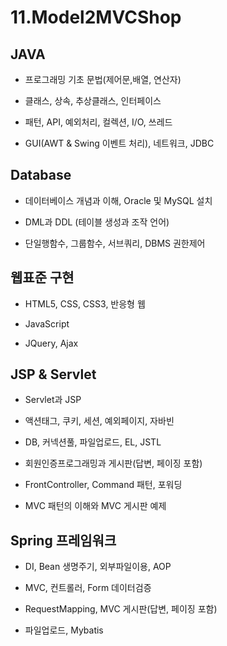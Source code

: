 # 11.Model2MVCShop
## JAVA
- 프로그래밍 기초 문법(제어문,배열, 연산자)

- 클래스, 상속, 추상클래스, 인터페이스

- 패턴, API, 예외처리, 컬렉션, I/O, 쓰레드

- GUI(AWT & Swing 이벤트 처리), 네트워크, JDBC


## Database

- 데이터베이스 개념과 이해, Oracle 및 MySQL 설치

- DML과 DDL (테이블 생성과 조작 언어)

- 단일행함수, 그룹함수, 서브쿼리, DBMS 권한제어

## 웹표준 구현

- HTML5, CSS, CSS3, 반응형 웹

- JavaScript

- JQuery, Ajax

## JSP & Servlet

- Servlet과 JSP

- 액션태그, 쿠키, 세션, 예외페이지, 자바빈

- DB, 커넥션풀, 파일업로드, EL, JSTL

- 회원인증프로그래밍과 게시판(답변, 페이징 포함)

- FrontController, Command 패턴, 포워딩

- MVC 패턴의 이해와 MVC 게시판 예제

## Spring 프레임워크

- DI, Bean 생명주기, 외부파일이용, AOP

- MVC, 컨트롤러, Form 데이터검증

- RequestMapping, MVC 게시판(답변, 페이징 포함)

- 파일업로드, Mybatis
